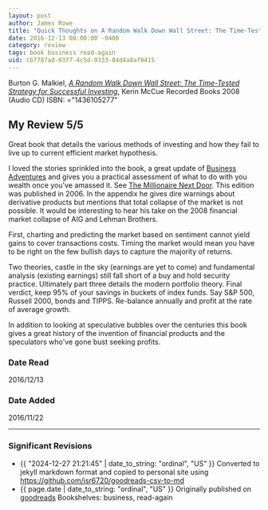 ```yaml
---
layout: post
author: James Rowe
title: "Quick Thoughts on A Random Walk Down Wall Street: The Time-Tested Strategy for Successful Investing"
date: 2016-12-13 00:00:00 -0400
category: review
tags: book business read-again
uid: cb7787ad-0377-4c5d-9333-84d4a8af0415
---
```


Burton G. Malkiel, *[A Random Walk Down Wall Street: The Time-Tested Strategy for Successful Investing](https://www.goodreads.com/book/show/10539360)*, Kerin McCue Recorded Books 2008 (Audio CD) ISBN: ="1436105277"

## My Review 5/5

Great book that details the various methods of investing and how they fail to live up to current efficient market hypothesis.

I loved the stories sprinkled into the book, a great update of [Business Adventures](https://www.goodreads.com/book/show/4191136) and gives you a practical assessment of what to do with you wealth once you've amassed it. See [The Millionaire Next Door](https://www.goodreads.com/book/show/998). This edition was published in 2006. In the appendix he gives dire warnings about derivative products but mentions that total collapse of the market is not possible. It would be interesting to hear his take on the 2008 financial market collapse of AIG and Lehman Brothers.

First, charting and predicting the market based on sentiment cannot yield gains to cover transactions costs. Timing the market would mean you have to be right on the few bullish days to capture the majority of returns.

Two theories, castle in the sky (earnings are yet to come) and fundamental analysis (existing earnings) still fall short of a buy and hold security practice. Ultimately part three details the modern portfolio theory. Final verdict, keep 95% of your savings in buckets of index funds. Say S&P 500, Russell 2000, bonds and TIPPS. Re-balance annually and profit at the rate of average growth.

In addition to looking at speculative bubbles over the centuries this book gives a great history of the invention of financial products and the speculators who've gone bust seeking profits.

### Date Read
2016/12/13

### Date Added
2016/11/22

---

### Significant Revisions

- {{ "2024-12-27 21:21:45" | date_to_string: "ordinal", "US" }} Converted to jekyll markdown format and copied to personal site using <https://github.com/jsr6720/goodreads-csv-to-md>
- {{ page.date | date_to_string: "ordinal", "US" }} Originally published on [goodreads](https://www.goodreads.com) Bookshelves: business, read-again